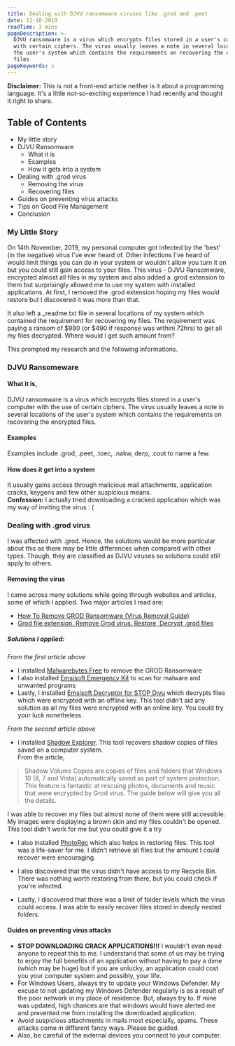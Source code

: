 ```yaml
---
title: Dealing with DJVU ransomware viruses like .grod and .peet
date: 11-10-2019
readTime: 3 mins
pageDescription: >-
  DJVU ransomware is a virus which encrypts files stored in a user's computer
  with certain ciphers. The virus usually leaves a note in several locations of
  the user's system which contains the requirements on recovering the encrypted
  files
pageKeywords: s
---
```

**Disclaimer:** This is not a front-end article neither is it about a programming language. It's a little not-so-exciting experience I had recently and thought it right to share.

## Table of Contents
- My little story
- DJVU Ransomware
  - What it is
  - Examples
  - How it gets into a system
- Dealing with .grod virus
  - Removing the virus
  - Recovering files
- Guides on preventing virus attacks
- Tips on Good File Management
- Conclusion

### My Little Story
On 14th November, 2019, my personal computer got infected by the 'best' (in the negative) virus I've ever heard of. Other infections I've heard of would limit things you can do in your system or wouldn't allow you turn it on but you could still gain access to your files.
This virus - DJVU Ransomware, encrypted almost all files in my system and also added a .grod extension to them but surprisingly allowed me to use my system with installed applications. At first, I removed the .grod extension hoping my files would restore but I discovered it was more than that.

It also left a _readme.txt file in several locations of my system which contained the requirement for recovering my files. The requirement was paying a ransom of $980 (or $490 if response was withini 72hrs) to get all my files decrypted. Where would I get such amount from?

This prompted my research and the following informations.

### DJVU Ransomeware
#### What it is,
DJVU ransomware is a virus which encrypts files stored in a user's computer with the use of certain ciphers. The virus usually leaves a note in several locations of the user's system which contains the requirements on recovering the encrypted files.

#### Examples
Examples include .grod, .peet, .toec, .nakw, derp, .coot to name a few.

#### How does it get into a system
It usually gains access through malicious mail attachments, application cracks, keygens and few other suspicious means.<br/>
**Confession:** I actually  tried downloading a cracked application which was my way of inviting the virus : (

### Dealing with .grod virus
I was affected with .grod. Hence, the solutions would be more particular about this as there may be little differences when compared with other types. Though, they are classified as DJVU viruses so solutions could still apply to others.

#### Removing the virus
I came across many solutions while going through websites and articles, some of which I applied.
Two major articles I read are:
- [How To Remove GROD Ransomware (Virus Removal Guide)](https://malwaretips.com/blogs/remove-grod-virus/)
- [Grod file extension. Remove Grod virus. Restore, Decrypt .grod files](https://www.myantispyware.com/2019/11/14/grod-file-extension-remove-grod-virus-restore-decrypt-grod-files/)

##### Solutions I applied:
_From the first article above_
- I installed [Malwarebytes Free](https://malwaretips.com/download-malwarebytes) to remove the GROD Ransomware
- I also installed [Emsisoft Emergency Kit](https://malwaretips.com/download-emsisoft) to scan for malware and unwanted programs
- Lastly, I installed [Emsisoft Decryptor for STOP Djvu](https://www.emsisoft.com/ransomware-decryption-tools/stop-djvu) which decrypts files which were encrypted with an offline key. This tool didn't aid any solution as all my files were encrypted with an online key. You could try your luck nonetheless.

_From the second article above_
- I installed [Shadow Explorer](https://www.myantispyware.com/download/shadowexplorer). This tool recovers shadow copies of files saved on a computer system. <br/>
From the article,
> Shadow Volume Copies are copies of files and folders that Windows 10 (8, 7 and Vista) automatically saved as part of system protection. This feature is fantastic at rescuing photos, documents and music that were encrypted by Grod virus. The guide below will give you all the details.

I was able to recover my files but almost none of them were still accessible. My images were displaying a brown skin and my files couldn't be opened. This tool didn't work for me but you could give it a try

- I also installed [PhotoRec](https://www.myantispyware.com/download/photorec) which also helps in restoring files. This tool was a life-saver for me. I didn't retrieve all files but the amount I could recover were encouraging.

- I also discovered that the virus didn't have access to my Recycle Bin. There was nothing worth restoring from there, but you could check if you're infected.

- Lastly, I discovered that there was a limit of folder levels which the virus could access. I was able to easily recover files stored in deeply nested folders.

#### Guides on preventing virus attacks
- **STOP DOWNLOADING CRACK APPLICATIONS!!!** I wouldn't even need anyone to repeat this to me. I understand that some of us may be trying to enjoy the full benefits of an application without having to pay a dime (which may be huge) but if you are unlucky, an application could cost you your computer system and possibly, your life.
- For Windows Users, always try to update your Windows Defender. My excuse to not updating my Windows Defender regularly is as a result of the poor network in my place of residence. But, always try to. If mine was updated, high chances are that windows would have alerted me and prevented me from installing the downloaded application.
- Avoid suspicious attachments in mails most especially, spams. These attacks come in different fancy ways. Please be guided.
- Also, be careful of the external devices you connect to your computer.
